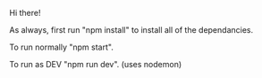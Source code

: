 Hi there!

As always, first run "npm install" to install all of the dependancies.

To run normally "npm start".

To run as DEV "npm run dev". (uses nodemon)
